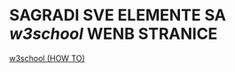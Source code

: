 # SAGRADI SVE ELEMENTE SA *w3school* WENB STRANICE

[w3school (HOW TO)](https://www.w3schools.com/howto/howto_css_switch.asp)